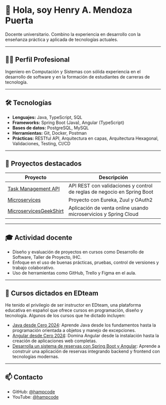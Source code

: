 # 👋 Hola, soy Henry A. Mendoza Puerta

Docente universitario. Combino la experiencia en desarrollo con la enseñanza práctica y aplicada de tecnologías actuales.

---

## 👨‍🏫 Perfil Profesional

Ingeniero en Computación y Sistemas con sólida experiencia en el desarrollo de software y en la formación de estudiantes de carreras de tecnología.

---

## 🛠️ Tecnologías

- **Lenguajes:** Java, TypeScript, SQL
- **Frameworks:** Spring Boot (Java), Angular (TypeScript)
- **Bases de datos:** PostgreSQL, MySQL
- **Herramientas:** Git, Docker, Postman
- **Prácticas:** RESTful API, Arquitectura en capas, Arquitectura Hexagonal, Validaciones, Testing, CI/CD

---

## 🚀 Proyectos destacados

| Proyecto | Descripción |
|---------|-------------|
| [Task Management API](https://github.com/hampcode/taskmanagement-api) | API REST con validaciones y control de reglas de negocio en Spring Boot |
| [Microservices](https://github.com/hampcode/Microservices) | Proyecto con Eureka, Zuul y OAuth2 |
| [MicroservicesGeekShirt](https://github.com/hampcode/MicroservicesGeekShirt) | Aplicación de venta online usando microservicios y Spring Cloud |

---

## 🎓 Actividad docente

- Diseño y evaluación de proyectos en cursos como Desarrollo de Software, Taller de Proyecto, IHC.
- Enfoque en el uso de buenas prácticas, pruebas, control de versiones y trabajo colaborativo.
- Uso de herramientas como GitHub, Trello y Figma en el aula.

---
## 🎥 Cursos dictados en EDteam

He tenido el privilegio de ser instructor en EDteam, una plataforma educativa en español que ofrece cursos en programación, diseño y tecnología. Algunos de los cursos que he dictado incluyen:

- [Java desde Cero 2024](https://ed.team/cursos/java): Aprende Java desde los fundamentos hasta la programación orientada a objetos y manejo de excepciones.
- [Angular desde Cero 2024](https://ed.team/cursos/angular): Domina Angular desde la instalación hasta la creación de aplicaciones web completas.
- [Desarrolla un sistema de reservas con Spring Boot y Angular](https://ed.team/cursos/apis-spring-angular): Aprende a construir una aplicación de reservas integrando backend y frontend con tecnologías modernas.

---
## 📫 Contacto

- GitHub: [@hampcode](https://github.com/hampcode)
- YouTube: [@hampcode](https://www.youtube.com/@hampcode)
